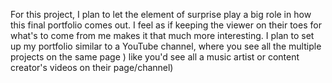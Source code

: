   For this project, I plan to let the element of surprise play a big role in how this final portfolio comes out. I feel as if keeping the viewer on their toes for what's to come from me makes it that much more interesting. I plan to set up my portfolio similar to a YouTube channel, where you see all the multiple projects on the same page ) like you'd see all a music artist or content creator's videos on their page/channel)
